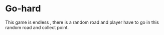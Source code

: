 # Go-hard
This game is endless , there is a random road and player have to  go in this random road and collect point.
